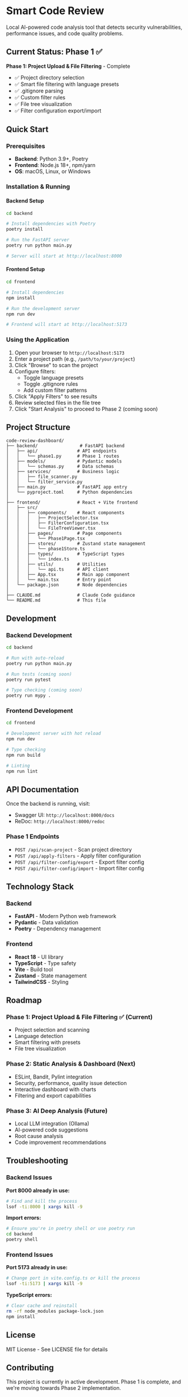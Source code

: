 # Smart Code Review

Local AI-powered code analysis tool that detects security vulnerabilities, performance issues, and code quality problems.

## Current Status: Phase 1 ✅

**Phase 1: Project Upload & File Filtering** - Complete
- ✅ Project directory selection
- ✅ Smart file filtering with language presets
- ✅ .gitignore parsing
- ✅ Custom filter rules
- ✅ File tree visualization
- ✅ Filter configuration export/import

## Quick Start

### Prerequisites

- **Backend**: Python 3.9+, Poetry
- **Frontend**: Node.js 18+, npm/yarn
- **OS**: macOS, Linux, or Windows

### Installation & Running

#### Backend Setup

```bash
cd backend

# Install dependencies with Poetry
poetry install

# Run the FastAPI server
poetry run python main.py

# Server will start at http://localhost:8000
```

#### Frontend Setup

```bash
cd frontend

# Install dependencies
npm install

# Run the development server
npm run dev

# Frontend will start at http://localhost:5173
```

### Using the Application

1. Open your browser to `http://localhost:5173`
2. Enter a project path (e.g., `/path/to/your/project`)
3. Click "Browse" to scan the project
4. Configure filters:
   - Toggle language presets
   - Toggle .gitignore rules
   - Add custom filter patterns
5. Click "Apply Filters" to see results
6. Review selected files in the file tree
7. Click "Start Analysis" to proceed to Phase 2 (coming soon)

## Project Structure

```
code-review-dashboard/
├── backend/                # FastAPI backend
│   ├── api/               # API endpoints
│   │   └── phase1.py      # Phase 1 routes
│   ├── models/            # Pydantic models
│   │   └── schemas.py     # Data schemas
│   ├── services/          # Business logic
│   │   ├── file_scanner.py
│   │   └── filter_service.py
│   ├── main.py            # FastAPI app entry
│   └── pyproject.toml     # Python dependencies
│
├── frontend/              # React + Vite frontend
│   ├── src/
│   │   ├── components/    # React components
│   │   │   ├── ProjectSelector.tsx
│   │   │   ├── FilterConfiguration.tsx
│   │   │   └── FileTreeViewer.tsx
│   │   ├── pages/         # Page components
│   │   │   └── Phase1Page.tsx
│   │   ├── stores/        # Zustand state management
│   │   │   └── phase1Store.ts
│   │   ├── types/         # TypeScript types
│   │   │   └── index.ts
│   │   ├── utils/         # Utilities
│   │   │   └── api.ts     # API client
│   │   ├── App.tsx        # Main app component
│   │   └── main.tsx       # Entry point
│   └── package.json       # Node dependencies
│
├── CLAUDE.md              # Claude Code guidance
└── README.md              # This file
```

## Development

### Backend Development

```bash
cd backend

# Run with auto-reload
poetry run python main.py

# Run tests (coming soon)
poetry run pytest

# Type checking (coming soon)
poetry run mypy .
```

### Frontend Development

```bash
cd frontend

# Development server with hot reload
npm run dev

# Type checking
npm run build

# Linting
npm run lint
```

## API Documentation

Once the backend is running, visit:
- Swagger UI: `http://localhost:8000/docs`
- ReDoc: `http://localhost:8000/redoc`

### Phase 1 Endpoints

- `POST /api/scan-project` - Scan project directory
- `POST /api/apply-filters` - Apply filter configuration
- `POST /api/filter-config/export` - Export filter config
- `POST /api/filter-config/import` - Import filter config

## Technology Stack

### Backend
- **FastAPI** - Modern Python web framework
- **Pydantic** - Data validation
- **Poetry** - Dependency management

### Frontend
- **React 18** - UI library
- **TypeScript** - Type safety
- **Vite** - Build tool
- **Zustand** - State management
- **TailwindCSS** - Styling

## Roadmap

### Phase 1: Project Upload & File Filtering ✅ (Current)
- Project selection and scanning
- Language detection
- Smart filtering with presets
- File tree visualization

### Phase 2: Static Analysis & Dashboard (Next)
- ESLint, Bandit, Pylint integration
- Security, performance, quality issue detection
- Interactive dashboard with charts
- Filtering and export capabilities

### Phase 3: AI Deep Analysis (Future)
- Local LLM integration (Ollama)
- AI-powered code suggestions
- Root cause analysis
- Code improvement recommendations

## Troubleshooting

### Backend Issues

**Port 8000 already in use:**
```bash
# Find and kill the process
lsof -ti:8000 | xargs kill -9
```

**Import errors:**
```bash
# Ensure you're in poetry shell or use poetry run
cd backend
poetry shell
```

### Frontend Issues

**Port 5173 already in use:**
```bash
# Change port in vite.config.ts or kill the process
lsof -ti:5173 | xargs kill -9
```

**TypeScript errors:**
```bash
# Clear cache and reinstall
rm -rf node_modules package-lock.json
npm install
```

## License

MIT License - See LICENSE file for details

## Contributing

This project is currently in active development. Phase 1 is complete, and we're moving towards Phase 2 implementation.